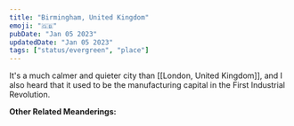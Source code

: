 ```yaml
---
title: "Birmingham, United Kingdom"
emoji: "🇬🇧"
pubDate: "Jan 05 2023"
updatedDate: "Jan 05 2023"
tags: ["status/evergreen", "place"]
---
```


It's a much calmer and quieter city than [[London, United Kingdom]], and I also heard that it used to be the manufacturing capital in the First Industrial Revolution.

**Other Related Meanderings:**
